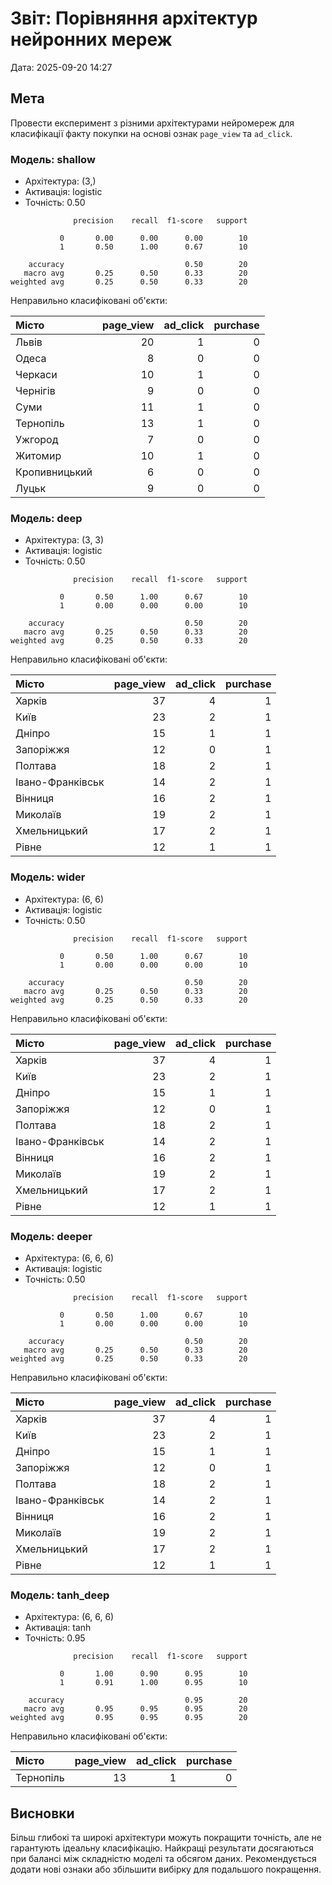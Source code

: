# Звіт: Порівняння архітектур нейронних мереж

Дата: 2025-09-20 14:27

## Мета

Провести експеримент з різними архітектурами нейромереж для класифікації факту покупки на основі ознак `page_view` та `ad_click`.

### Модель: shallow
- Архітектура: (3,)
- Активація: logistic
- Точність: 0.50

```
              precision    recall  f1-score   support

           0       0.00      0.00      0.00        10
           1       0.50      1.00      0.67        10

    accuracy                           0.50        20
   macro avg       0.25      0.50      0.33        20
weighted avg       0.25      0.50      0.33        20
```

Неправильно класифіковані об'єкти:

| Місто         |   page_view |   ad_click |   purchase |
|:--------------|------------:|-----------:|-----------:|
| Львів         |          20 |          1 |          0 |
| Одеса         |           8 |          0 |          0 |
| Черкаси       |          10 |          1 |          0 |
| Чернігів      |           9 |          0 |          0 |
| Суми          |          11 |          1 |          0 |
| Тернопіль     |          13 |          1 |          0 |
| Ужгород       |           7 |          0 |          0 |
| Житомир       |          10 |          1 |          0 |
| Кропивницький |           6 |          0 |          0 |
| Луцьк         |           9 |          0 |          0 |

### Модель: deep
- Архітектура: (3, 3)
- Активація: logistic
- Точність: 0.50

```
              precision    recall  f1-score   support

           0       0.50      1.00      0.67        10
           1       0.00      0.00      0.00        10

    accuracy                           0.50        20
   macro avg       0.25      0.50      0.33        20
weighted avg       0.25      0.50      0.33        20
```

Неправильно класифіковані об'єкти:

| Місто            |   page_view |   ad_click |   purchase |
|:-----------------|------------:|-----------:|-----------:|
| Харків           |          37 |          4 |          1 |
| Київ             |          23 |          2 |          1 |
| Дніпро           |          15 |          1 |          1 |
| Запоріжжя        |          12 |          0 |          1 |
| Полтава          |          18 |          2 |          1 |
| Івано-Франківськ |          14 |          2 |          1 |
| Вінниця          |          16 |          2 |          1 |
| Миколаїв         |          19 |          2 |          1 |
| Хмельницький     |          17 |          2 |          1 |
| Рівне            |          12 |          1 |          1 |

### Модель: wider
- Архітектура: (6, 6)
- Активація: logistic
- Точність: 0.50

```
              precision    recall  f1-score   support

           0       0.50      1.00      0.67        10
           1       0.00      0.00      0.00        10

    accuracy                           0.50        20
   macro avg       0.25      0.50      0.33        20
weighted avg       0.25      0.50      0.33        20
```

Неправильно класифіковані об'єкти:

| Місто            |   page_view |   ad_click |   purchase |
|:-----------------|------------:|-----------:|-----------:|
| Харків           |          37 |          4 |          1 |
| Київ             |          23 |          2 |          1 |
| Дніпро           |          15 |          1 |          1 |
| Запоріжжя        |          12 |          0 |          1 |
| Полтава          |          18 |          2 |          1 |
| Івано-Франківськ |          14 |          2 |          1 |
| Вінниця          |          16 |          2 |          1 |
| Миколаїв         |          19 |          2 |          1 |
| Хмельницький     |          17 |          2 |          1 |
| Рівне            |          12 |          1 |          1 |

### Модель: deeper
- Архітектура: (6, 6, 6)
- Активація: logistic
- Точність: 0.50

```
              precision    recall  f1-score   support

           0       0.50      1.00      0.67        10
           1       0.00      0.00      0.00        10

    accuracy                           0.50        20
   macro avg       0.25      0.50      0.33        20
weighted avg       0.25      0.50      0.33        20
```

Неправильно класифіковані об'єкти:

| Місто            |   page_view |   ad_click |   purchase |
|:-----------------|------------:|-----------:|-----------:|
| Харків           |          37 |          4 |          1 |
| Київ             |          23 |          2 |          1 |
| Дніпро           |          15 |          1 |          1 |
| Запоріжжя        |          12 |          0 |          1 |
| Полтава          |          18 |          2 |          1 |
| Івано-Франківськ |          14 |          2 |          1 |
| Вінниця          |          16 |          2 |          1 |
| Миколаїв         |          19 |          2 |          1 |
| Хмельницький     |          17 |          2 |          1 |
| Рівне            |          12 |          1 |          1 |

### Модель: tanh_deep
- Архітектура: (6, 6, 6)
- Активація: tanh
- Точність: 0.95

```
              precision    recall  f1-score   support

           0       1.00      0.90      0.95        10
           1       0.91      1.00      0.95        10

    accuracy                           0.95        20
   macro avg       0.95      0.95      0.95        20
weighted avg       0.95      0.95      0.95        20
```

Неправильно класифіковані об'єкти:

| Місто     |   page_view |   ad_click |   purchase |
|:----------|------------:|-----------:|-----------:|
| Тернопіль |          13 |          1 |          0 |

## Висновки

Більш глибокі та широкі архітектури можуть покращити точність, але не гарантують ідеальну класифікацію. Найкращі результати досягаються при балансі між складністю моделі та обсягом даних. Рекомендується додати нові ознаки або збільшити вибірку для подальшого покращення.
